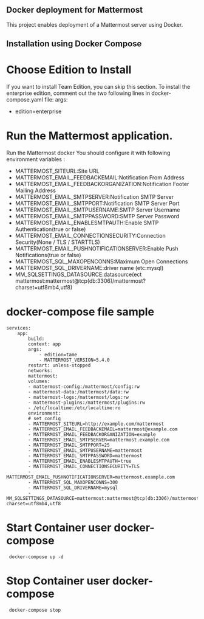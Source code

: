 ## Docker deployment for Mattermost
This project enables deployment of a Mattermost server using Docker.
## Installation using Docker Compose
# Choose Edition to Install
If you want to install Team Edition, you can skip this section.
To install the enterprise edition, comment out the two following lines in docker-compose.yaml file:
args:
  - edition=enterprise

# Run the Mattermost application. 
Run the Mattermost docker You should configure it with following environment variables :

- MATTERMOST_SITEURL:Site URL
- MATTERMOST_EMAIL_FEEDBACKEMAIL:Notification From Address
- MATTERMOST_EMAIL_FEEDBACKORGANIZATION:Notification Footer Mailing Address
- MATTERMOST_EMAIL_SMTPSERVER:Notification SMTP Server
- MATTERMOST_EMAIL_SMTPPORT:Notification SMTP Server Port
- MATTERMOST_EMAIL_SMTPUSERNAME:SMTP Server Username
- MATTERMOST_EMAIL_SMTPPASSWORD:SMTP Server Password
- MATTERMOST_EMAIL_ENABLESMTPAUTH:Enable SMTP Authentication(true or false)
- MATTERMOST_EMAIL_CONNECTIONSECURITY:Connection Security(None / TLS / STARTTLS)
- MATTERMOST_EMAIL_PUSHNOTIFICATIONSERVER:Enable Push Notifications(true or false)
- MATTERMOST_SQL_MAXOPENCONNS:Maximum Open Connections
- MATTERMOST_SQL_DRIVERNAME:driver name (etc:mysql)
- MM_SQLSETTINGS_DATASOURCE:datasource(ect mattermost:mattermost@tcp(db:3306)/mattermost?charset=utf8mb4,utf8)

# docker-compose file sample
	services:
		app:
			build:
			context: app
			args:
				- edition=tame
				- MATTERMOST_VERSION=5.4.0
			restart: unless-stopped
			networks:
			mattermost:
			volumes:
			- mattermost-config:/mattermost/config:rw
			- mattermost-data:/mattermost/data:rw
			- mattermost-logs:/mattermost/logs:rw
			- mattermost-plugins:/mattermost/plugins:rw
			- /etc/localtime:/etc/localtime:ro
			environment:
			# set config
			- MATTERMOST_SITEURL=http://example.com/mattermost
			- MATTERMOST_EMAIL_FEEDBACKEMAIL=mattermost@example.com
			- MATTERMOST_EMAIL_FEEDBACKORGANIZATION=example
			- MATTERMOST_EMAIL_SMTPSERVER=mattermost.example.com
			- MATTERMOST_EMAIL_SMTPPORT=25
			- MATTERMOST_EMAIL_SMTPUSERNAME=mattermost
			- MATTERMOST_EMAIL_SMTPPASSWORD=mattermost
			- MATTERMOST_EMAIL_ENABLESMTPAUTH=true
			- MATTERMOST_EMAIL_CONNECTIONSECURITY=TLS
			- MATTERMOST_EMAIL_PUSHNOTIFICATIONSERVER=mattermost.example.com
			- MATTERMOST_SQL_MAXOPENCONNS=300
			- MATTERMOST_SQL_DRIVERNAME=mysql
			- MM_SQLSETTINGS_DATASOURCE=mattermost:mattermost@tcp(db:3306)/mattermost?charset=utf8mb4,utf8


# Start Container user docker-compose
     docker-compose up -d

# Stop Container user docker-compose
     docker-compose stop
